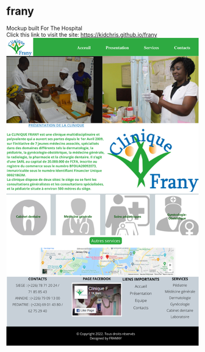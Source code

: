 # frany
Mockup built For The Hospital <br>
Click this link to visit the site: https://kidchris.github.io/frany
<img src="CliniqueFranyMaquette.png">

